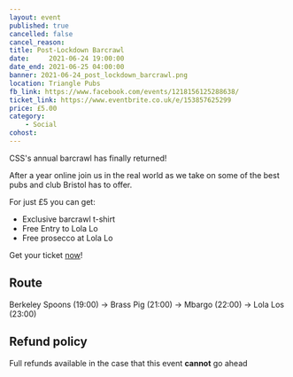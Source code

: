 ```yaml
---
layout: event
published: true
cancelled: false
cancel_reason:
title: Post-Lockdown Barcrawl
date:     2021-06-24 19:00:00
date_end: 2021-06-25 04:00:00
banner: 2021-06-24_post_lockdown_barcrawl.png
location: Triangle Pubs
fb_link: https://www.facebook.com/events/1218156125288638/
ticket_link: https://www.eventbrite.co.uk/e/153857625299
price: £5.00
category:
    - Social
cohost:
---
```

CSS's annual barcrawl has finally returned!

After a year online join us in the real world as we take on some of the best pubs and club Bristol has to offer.

For just £5 you can get:

- Exclusive barcrawl t-shirt
- Free Entry to Lola Lo
- Free prosecco at Lola Lo

Get your ticket [now]({{page.ticket_link}})!

## Route
Berkeley Spoons (19:00) -> Brass Pig (21:00) -> Mbargo (22:00) -> Lola Los (23:00)

## Refund policy
Full refunds available in the case that this event **cannot** go ahead
